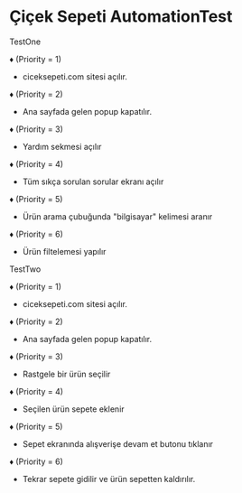 # Çiçek Sepeti AutomationTest

TestOne

♦ (Priority = 1)
- ciceksepeti.com sitesi açılır.

♦ (Priority = 2)
- Ana sayfada gelen popup kapatılır.

♦ (Priority = 3)
- Yardım sekmesi açılır

♦ (Priority = 4)
- Tüm sıkça sorulan sorular ekranı açılır

♦ (Priority = 5)
- Ürün arama çubuğunda "bilgisayar" kelimesi aranır

♦ (Priority = 6)
- Ürün filtelemesi yapılır

TestTwo

♦ (Priority = 1)
- ciceksepeti.com sitesi açılır.

♦ (Priority = 2)
- Ana sayfada gelen popup kapatılır.

♦ (Priority = 3)
- Rastgele bir ürün seçilir

♦ (Priority = 4)
- Seçilen ürün sepete eklenir

♦ (Priority = 5)
- Sepet ekranında alışverişe devam et butonu tıklanır

♦ (Priority = 6)
- Tekrar sepete gidilir ve ürün sepetten kaldırılır.

